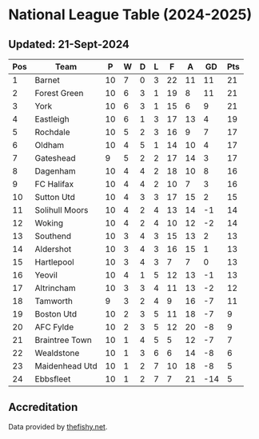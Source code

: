 # National League Table (2024-2025)
## Updated: 21-Sept-2024

| Pos | Team | P | W | D | L | F | A | GD | Pts |
| --- | --- | --- | --- | --- | --- | --- | --- | --- | --- |
| 1 | Barnet | 10 | 7 | 0 | 3 | 22 | 11 | 11 | 21 |
| 2 | Forest Green | 10 | 6 | 3 | 1 | 19 | 8 | 11 | 21 |
| 3 | York | 10 | 6 | 3 | 1 | 15 | 6 | 9 | 21 |
| 4 | Eastleigh | 10 | 6 | 1 | 3 | 17 | 13 | 4 | 19 |
| 5 | Rochdale | 10 | 5 | 2 | 3 | 16 | 9 | 7 | 17 |
| 6 | Oldham | 10 | 4 | 5 | 1 | 14 | 10 | 4 | 17 |
| 7 | Gateshead | 9 | 5 | 2 | 2 | 17 | 14 | 3 | 17 |
| 8 | Dagenham | 10 | 4 | 4 | 2 | 18 | 10 | 8 | 16 |
| 9 | FC Halifax | 10 | 4 | 4 | 2 | 10 | 7 | 3 | 16 |
| 10 | Sutton Utd | 10 | 4 | 3 | 3 | 17 | 15 | 2 | 15 |
| 11 | Solihull Moors | 10 | 4 | 2 | 4 | 13 | 14 | -1 | 14 |
| 12 | Woking | 10 | 4 | 2 | 4 | 10 | 12 | -2 | 14 |
| 13 | Southend | 10 | 3 | 4 | 3 | 15 | 13 | 2 | 13 |
| 14 | Aldershot | 10 | 3 | 4 | 3 | 16 | 15 | 1 | 13 |
| 15 | Hartlepool | 10 | 3 | 4 | 3 | 7 | 7 | 0 | 13 |
| 16 | Yeovil | 10 | 4 | 1 | 5 | 12 | 13 | -1 | 13 |
| 17 | Altrincham | 10 | 3 | 3 | 4 | 11 | 13 | -2 | 12 |
| 18 | Tamworth | 9 | 3 | 2 | 4 | 9 | 16 | -7 | 11 |
| 19 | Boston Utd | 10 | 2 | 3 | 5 | 11 | 18 | -7 | 9 |
| 20 | AFC Fylde | 10 | 2 | 3 | 5 | 12 | 20 | -8 | 9 |
| 21 | Braintree Town | 10 | 1 | 4 | 5 | 5 | 12 | -7 | 7 |
| 22 | Wealdstone | 10 | 1 | 3 | 6 | 6 | 14 | -8 | 6 |
| 23 | Maidenhead Utd | 10 | 1 | 2 | 7 | 10 | 18 | -8 | 5 |
| 24 | Ebbsfleet | 10 | 1 | 2 | 7 | 7 | 21 | -14 | 5 |

## Accreditation 

Data provided by [thefishy.net](https://www.thefishy.net/).